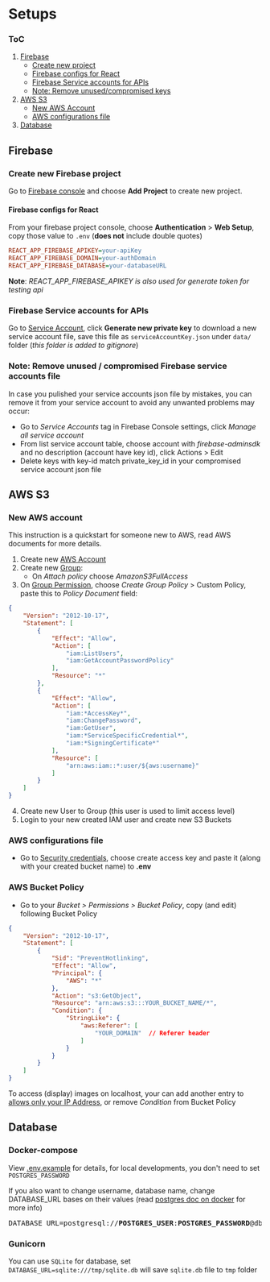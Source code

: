 # Setups

### ToC
1. [Firebase](#firebase)
    - [Create new project](#create-new-firebase-project)
    - [Firebase configs for React](#firebase-configs-for-react)
    - [Firebase Service accounts for APIs](#firebase-service-accounts-for-apis)
    - [Note: Remove unused/compromised keys](#note-remove-unused--compromised-firebase-service-accounts-file)
2. [AWS S3](#aws-s3)
    - [New AWS Account](#new-aws-account)
    - [AWS configurations file](#aws-configurations-file)
3. [Database](#database)

## Firebase
### Create new Firebase project
Go to [Firebase console](https://console.firebase.google.com/) and choose **Add Project** to create new project.

#### Firebase configs for React
From your firebase project console, choose **Authentication** > **Web Setup**, copy those value to `.env` (**does not** include double quotes)
```ini
REACT_APP_FIREBASE_APIKEY=your-apiKey
REACT_APP_FIREBASE_DOMAIN=your-authDomain
REACT_APP_FIREBASE_DATABASE=your-databaseURL
```
**Note**: *REACT_APP_FIREBASE_APIKEY is also used for generate token for testing api*

### Firebase Service accounts for APIs
Go to [Service Account](https://console.firebase.google.com/project/_/settings/serviceaccounts/adminsdk), click **Generate new private key** to download a new service account file, save this file as `serviceAccountKey.json` under `data/` folder (*this folder is added to gitignore*)

### Note: Remove unused / compromised Firebase service accounts file
In case you pulished your service accounts json file by mistakes, you can remove it from your service account to avoid any unwanted problems may occur:
- Go to *Service Accounts* tag in Firebase Console settings, click *Manage all service account*
- From list service account table, choose account with *firebase-adminsdk* and no description (account have key id), click Actions > Edit
- Delete keys with key-id match private_key_id in your compromised service account json file


## AWS S3
### New AWS account
This instruction is a quickstart for someone new to AWS, read AWS documents for more details.
1. Create new [AWS Account](https://aws.amazon.com)
2. Create new [Group](https://console.aws.amazon.com/iam/home#/groups):
    + On *Attach policy* choose *AmazonS3FullAccess*
3. On [Group Permission](https://console.aws.amazon.com/iam/home#/groups/), choose *Create Group Policy* > Custom Policy, paste this to *Policy Document* field:
```json
{
    "Version": "2012-10-17",
    "Statement": [
        {
            "Effect": "Allow",
            "Action": [
                "iam:ListUsers",
                "iam:GetAccountPasswordPolicy"
            ],
            "Resource": "*"
        },
        {
            "Effect": "Allow",
            "Action": [
                "iam:*AccessKey*",
                "iam:ChangePassword",
                "iam:GetUser",
                "iam:*ServiceSpecificCredential*",
                "iam:*SigningCertificate*"
            ],
            "Resource": [
                "arn:aws:iam::*:user/${aws:username}"
            ]
        }
    ]
}
```
4. Create new User to Group (this user is used to limit access level)
5. Login to your new created IAM user and create new S3 Buckets
### AWS configurations file
+ Go to [Security credentials](https://console.aws.amazon.com/iam/home#/security_credentials), choose create access key and paste it (along with your created bucket name) to **.env**
### AWS Bucket Policy
+ Go to your *Bucket > Permissions > Bucket Policy*, copy (and edit) following Bucket Policy
```json
{
    "Version": "2012-10-17",
    "Statement": [
        {
            "Sid": "PreventHotlinking",
            "Effect": "Allow",
            "Principal": {
                "AWS": "*"
            },
            "Action": "s3:GetObject",
            "Resource": "arn:aws:s3:::YOUR_BUCKET_NAME/*",
            "Condition": {
                "StringLike": {
                    "aws:Referer": [
                        "YOUR_DOMAIN"  // Referer header
                    ]
                }
            }
        }
    ]
}
```
To access (display) images on localhost, your can add another entry to [allows only your IP Address](https://docs.aws.amazon.com/AmazonS3/latest/dev/example-bucket-policies.html#example-bucket-policies-use-case-3), or remove *Condition* from Bucket Policy

## Database
### Docker-compose
View [.env.example](.env.example) for details, for local developments, you don't need to set `POSTGRES_PASSWORD`

If you also want to change username, database name, change DATABASE_URL bases on their values (read [postgres doc on docker](https://hub.docker.com/_/postgres) for more info)

<pre>DATABASE_URL=postgresql://<b>POSTGRES_USER</b>:<b>POSTGRES_PASSWORD</b>@db:5432/<b>POSTGRES_DB</b>
</pre>

### Gunicorn

You can use `SQLite` for database, set `DATABASE_URL=sqlite:///tmp/sqlite.db` will save `sqlite.db` file to `tmp` folder
